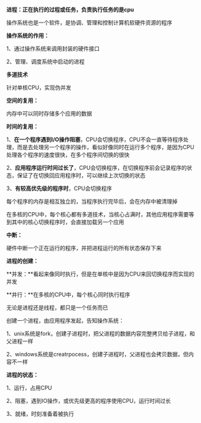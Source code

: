 **进程：正在执行的过程或任务，负责执行任务的是cpu**

操作系统也是一个软件，是协调、管理和控制计算机软硬件资源的程序



**操作系统的作用：**

1、通过操作系统来调用封装的硬件接口

2、管理、调度系统中启动的进程



**多道技术**

针对单核CPU，实现伪并发



**空间的复用：**

内存中可以同时存储多个应用的数据



**时间的复用：**

1、**在一个程序遇到I/O操作阻塞**，CPU会切换程序，CPU不会一直等待程序处理，而是去处理另一个程序的操作，看似好像同时在运行多个程序，是因为CPU处理各个程序的速度很快，在多个程序间切换的很快

2、**应用程序运行时间过长了**，CPU会切换程序，在切换程序前会记录程序的状态，保证了在切换回应用程序时，可以继续上次切换的状态

3、**有较高优先级的程序时**，CPU会切换程序

每个程序的内存是相互独立的，当程序执行完毕后，会在内存中被清理掉

在多核的CPU中，每个核心都有多道技术，当核心占满时，其他应用程序需要等到其中的核心切换程序时，会直接加载另一个应用



**中断：**

硬件中断一个正在运行的程序，并把进程运行的所有状态保存下来 



**进程的创建：**

**并发：**看起来像同时执行，但是在单核中是因为CPU来回切换程序而实现的并发

**并行：**在多核的CPU中，每个核心同时执行程序

无论是进程还是线程，都只是一个任务而已

创建一个进程，由应用程序发起，告知操作系统：

1、unix系统是fork，创建子进程时，把父进程的数据内容完整拷贝给子进程，和父进程一样

2、windows系统是creatrpocess，创建子进程时，父进程也会拷贝数据，但内容不一样

**进程的状态：**

1、运行，占用CPU

2、阻塞，遇到IO操作，或优先级更高的程序使用CPU，运行时间过长

3、就绪，时刻准备着被执行